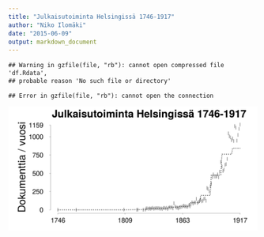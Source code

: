 ```yaml
---
title: "Julkaisutoiminta Helsingissä 1746-1917"
author: "Niko Ilomäki"
date: "2015-06-09"
output: markdown_document
---
```





```
## Warning in gzfile(file, "rb"): cannot open compressed file 'df.Rdata',
## probable reason 'No such file or directory'
```

```
## Error in gzfile(file, "rb"): cannot open the connection
```

![plot of chunk Helsinki](figure/Helsinki-1.png) 


